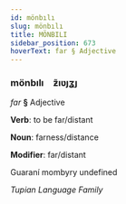 ```yaml
---
id: mönbılı
slug: mönbılı
title: MÖNBILI
sidebar_position: 673
hoverText: far § Adjective
---
```


### mönbılı&emsp;<span kind="abugida">ƶ̃ıʋȷʓȷ</span>

*far* **§** Adjective

**Verb**: to be far/distant

**Noun**: farness/distance

**Modifier**: far/distant

Guaraní mombyry undefined

*Tupian Language Family*